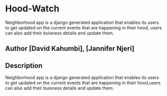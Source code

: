 # Hood-Watch
Neighborhood app is a django generated application that enables its users to get updated on the current events that are happening in their hood,
users can also add their buisness details and update them.
 ## Author [David Kahumbi], [Jannifer Njeri]
 ## Description
 Neighborhood app is a django generated application that enables its users to get updated on the current events that are happening in their hood,users can also add their buisness details and update them.
​
